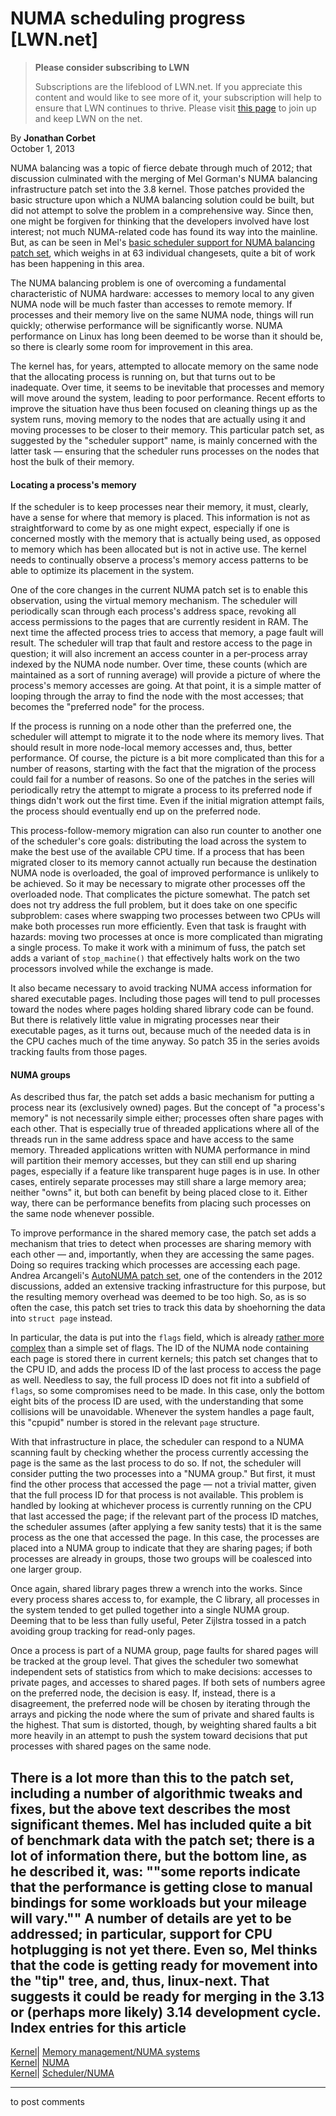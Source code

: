 # NUMA scheduling progress [LWN.net]

> **Please consider subscribing to LWN**
> 
> Subscriptions are the lifeblood of LWN.net. If you appreciate this content and would like to see more of it, your subscription will help to ensure that LWN continues to thrive. Please visit [this page](/Promo/nst-nag1/subscribe) to join up and keep LWN on the net. 

By **Jonathan Corbet**  
October 1, 2013 

NUMA balancing was a topic of fierce debate through much of 2012; that discussion culminated with the merging of Mel Gorman's NUMA balancing infrastructure patch set into the 3.8 kernel. Those patches provided the basic structure upon which a NUMA balancing solution could be built, but did not attempt to solve the problem in a comprehensive way. Since then, one might be forgiven for thinking that the developers involved have lost interest; not much NUMA-related code has found its way into the mainline. But, as can be seen in Mel's [basic scheduler support for NUMA balancing patch set](/Articles/568619/), which weighs in at 63 individual changesets, quite a bit of work has been happening in this area. 

The NUMA balancing problem is one of overcoming a fundamental characteristic of NUMA hardware: accesses to memory local to any given NUMA node will be much faster than accesses to remote memory. If processes and their memory live on the same NUMA node, things will run quickly; otherwise performance will be significantly worse. NUMA performance on Linux has long been deemed to be worse than it should be, so there is clearly some room for improvement in this area. 

The kernel has, for years, attempted to allocate memory on the same node that the allocating process is running on, but that turns out to be inadequate. Over time, it seems to be inevitable that processes and memory will move around the system, leading to poor performance. Recent efforts to improve the situation have thus been focused on cleaning things up as the system runs, moving memory to the nodes that are actually using it and moving processes to be closer to their memory. This particular patch set, as suggested by the "scheduler support" name, is mainly concerned with the latter task — ensuring that the scheduler runs processes on the nodes that host the bulk of their memory. 

#### Locating a process's memory

If the scheduler is to keep processes near their memory, it must, clearly, have a sense for where that memory is placed. This information is not as straightforward to come by as one might expect, especially if one is concerned mostly with the memory that is actually being used, as opposed to memory which has been allocated but is not in active use. The kernel needs to continually observe a process's memory access patterns to be able to optimize its placement in the system. 

One of the core changes in the current NUMA patch set is to enable this observation, using the virtual memory mechanism. The scheduler will periodically scan through each process's address space, revoking all access permissions to the pages that are currently resident in RAM. The next time the affected process tries to access that memory, a page fault will result. The scheduler will trap that fault and restore access to the page in question; it will also increment an access counter in a per-process array indexed by the NUMA node number. Over time, these counts (which are maintained as a sort of running average) will provide a picture of where the process's memory accesses are going. At that point, it is a simple matter of looping through the array to find the node with the most accesses; that becomes the "preferred node" for the process. 

If the process is running on a node other than the preferred one, the scheduler will attempt to migrate it to the node where its memory lives. That should result in more node-local memory accesses and, thus, better performance. Of course, the picture is a bit more complicated than this for a number of reasons, starting with the fact that the migration of the process could fail for a number of reasons. So one of the patches in the series will periodically retry the attempt to migrate a process to its preferred node if things didn't work out the first time. Even if the initial migration attempt fails, the process should eventually end up on the preferred node. 

This process-follow-memory migration can also run counter to another one of the scheduler's core goals: distributing the load across the system to make the best use of the available CPU time. If a process that has been migrated closer to its memory cannot actually run because the destination NUMA node is overloaded, the goal of improved performance is unlikely to be achieved. So it may be necessary to migrate other processes off the overloaded node. That complicates the picture somewhat. The patch set does not try address the full problem, but it does take on one specific subproblem: cases where swapping two processes between two CPUs will make both processes run more efficiently. Even that task is fraught with hazards: moving two processes at once is more complicated than migrating a single process. To make it work with a minimum of fuss, the patch set adds a variant of `stop_machine()` that effectively halts work on the two processors involved while the exchange is made. 

It also became necessary to avoid tracking NUMA access information for shared executable pages. Including those pages will tend to pull processes toward the nodes where pages holding shared library code can be found. But there is relatively little value in migrating processes near their executable pages, as it turns out, because much of the needed data is in the CPU caches much of the time anyway. So patch 35 in the series avoids tracking faults from those pages. 

#### NUMA groups

As described thus far, the patch set adds a basic mechanism for putting a process near its (exclusively owned) pages. But the concept of "a process's memory" is not necessarily simple either; processes often share pages with each other. That is especially true of threaded applications where all of the threads run in the same address space and have access to the same memory. Threaded applications written with NUMA performance in mind will partition their memory accesses, but they can still end up sharing pages, especially if a feature like transparent huge pages is in use. In other cases, entirely separate processes may still share a large memory area; neither "owns" it, but both can benefit by being placed close to it. Either way, there can be performance benefits from placing such processes on the same node whenever possible. 

To improve performance in the shared memory case, the patch set adds a mechanism that tries to detect when processes are sharing memory with each other — and, importantly, when they are accessing the same pages. Doing so requires tracking which processes are accessing each page. Andrea Arcangeli's [AutoNUMA patch set](/Articles/488709/), one of the contenders in the 2012 discussions, added an extensive tracking infrastructure for this purpose, but the resulting memory overhead was deemed to be too high. So, as is so often the case, this patch set tries to track this data by shoehorning the data into `struct page` instead. 

In particular, the data is put into the `flags` field, which is already [rather more complex](/Articles/335768/) than a simple set of flags. The ID of the NUMA node containing each page is stored there in current kernels; this patch set changes that to the CPU ID, and adds the process ID of the last process to access the page as well. Needless to say, the full process ID does not fit into a subfield of `flags`, so some compromises need to be made. In this case, only the bottom eight bits of the process ID are used, with the understanding that some collisions will be unavoidable. Whenever the system handles a page fault, this "cpupid" number is stored in the relevant `page` structure. 

With that infrastructure in place, the scheduler can respond to a NUMA scanning fault by checking whether the process currently accessing the page is the same as the last process to do so. If not, the scheduler will consider putting the two processes into a "NUMA group." But first, it must find the other process that accessed the page — not a trivial matter, given that the full process ID for that process is not available. This problem is handled by looking at whichever process is currently running on the CPU that last accessed the page; if the relevant part of the process ID matches, the scheduler assumes (after applying a few sanity tests) that it is the same process as the one that accessed the page. In this case, the processes are placed into a NUMA group to indicate that they are sharing pages; if both processes are already in groups, those two groups will be coalesced into one larger group. 

Once again, shared library pages threw a wrench into the works. Since every process shares access to, for example, the C library, all processes in the system tended to get pulled together into a single NUMA group. Deeming that to be less than fully useful, Peter Zijlstra tossed in a patch avoiding group tracking for read-only pages. 

Once a process is part of a NUMA group, page faults for shared pages will be tracked at the group level. That gives the scheduler two somewhat independent sets of statistics from which to make decisions: accesses to private pages, and accesses to shared pages. If both sets of numbers agree on the preferred node, the decision is easy. If, instead, there is a disagreement, the preferred node will be chosen by iterating through the arrays and picking the node where the sum of private and shared faults is the highest. That sum is distorted, though, by weighting shared faults a bit more heavily in an attempt to push the system toward decisions that put processes with shared pages on the same node. 

There is a lot more than this to the patch set, including a number of algorithmic tweaks and fixes, but the above text describes the most significant themes. Mel has included quite a bit of benchmark data with the patch set; there is a lot of information there, but the bottom line, as he described it, was: ""some reports indicate that the performance is getting close to manual bindings for some workloads but your mileage will vary."" A number of details are yet to be addressed; in particular, support for CPU hotplugging is not yet there. Even so, Mel thinks that the code is getting ready for movement into the "tip" tree, and, thus, linux-next. That suggests it could be ready for merging in the 3.13 or (perhaps more likely) 3.14 development cycle.  
Index entries for this article  
---  
[Kernel](/Kernel/Index)| [Memory management/NUMA systems](/Kernel/Index#Memory_management-NUMA_systems)  
[Kernel](/Kernel/Index)| [NUMA](/Kernel/Index#NUMA)  
[Kernel](/Kernel/Index)| [Scheduler/NUMA](/Kernel/Index#Scheduler-NUMA)  
  


* * *

to post comments 
